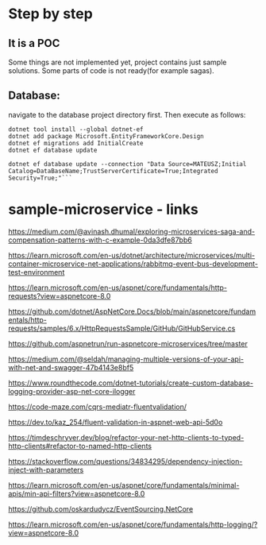 # Step by step
## It is a POC
Some things are not implemented yet, project contains just sample solutions. Some parts of code is not ready(for example sagas).
## Database:
navigate to the database project directory first.
Then execute as follows:
```
dotnet tool install --global dotnet-ef
dotnet add package Microsoft.EntityFrameworkCore.Design
dotnet ef migrations add InitialCreate
dotnet ef database update

dotnet ef database update --connection "Data Source=MATEUSZ;Initial Catalog=DataBaseName;TrustServerCertificate=True;Integrated Security=True;"```
```
# sample-microservice - links

https://medium.com/@avinash.dhumal/exploring-microservices-saga-and-compensation-patterns-with-c-example-0da3dfe87bb6

https://learn.microsoft.com/en-us/dotnet/architecture/microservices/multi-container-microservice-net-applications/rabbitmq-event-bus-development-test-environment

https://learn.microsoft.com/en-us/aspnet/core/fundamentals/http-requests?view=aspnetcore-8.0

https://github.com/dotnet/AspNetCore.Docs/blob/main/aspnetcore/fundamentals/http-requests/samples/6.x/HttpRequestsSample/GitHub/GitHubService.cs

https://github.com/aspnetrun/run-aspnetcore-microservices/tree/master

https://medium.com/@seldah/managing-multiple-versions-of-your-api-with-net-and-swagger-47b4143e8bf5

https://www.roundthecode.com/dotnet-tutorials/create-custom-database-logging-provider-asp-net-core-ilogger

https://code-maze.com/cqrs-mediatr-fluentvalidation/

https://dev.to/kaz_254/fluent-validation-in-aspnet-web-api-5d0o

https://timdeschryver.dev/blog/refactor-your-net-http-clients-to-typed-http-clients#refactor-to-named-http-clients

https://stackoverflow.com/questions/34834295/dependency-injection-inject-with-parameters

https://learn.microsoft.com/en-us/aspnet/core/fundamentals/minimal-apis/min-api-filters?view=aspnetcore-8.0

https://github.com/oskardudycz/EventSourcing.NetCore

https://learn.microsoft.com/en-us/aspnet/core/fundamentals/http-logging/?view=aspnetcore-8.0
